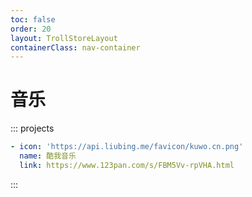 ```yaml
---
toc: false
order: 20
layout: TrollStoreLayout
containerClass: nav-container
---
```


# 音乐

::: projects

```yaml
- icon: 'https://api.liubing.me/favicon/kuwo.cn.png'
  name: 酷我音乐
  link: https://www.123pan.com/s/FBM5Vv-rpVHA.html
```

:::
